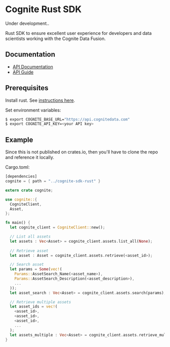 Cognite Rust SDK
==========================

Under development.. 

Rust SDK to ensure excellent user experience for developers and data scientists working with the Cognite Data Fusion.

## Documentation
* [API Documentation](https://doc.cognitedata.com/)
* [API Guide](https://doc.cognitedata.com/guides/api-guide.html)

## Prerequisites
 Install rust. See [instructions here](https://rustup.rs/).

Set environment variables:

```bash
$ export COGNITE_BASE_URL="https://api.cognitedata.com"
$ export COGNITE_API_KEY=<your API key>
```

## Example

Since this is not published on crates.io, then you'll have to clone the repo and reference it locally.

Cargo.toml:

```Rust
[dependencies]
cognite = { path = "../cognite-sdk-rust" }
```

```Rust
extern crate cognite;

use cognite::{
  CogniteClient,
  Asset,
};

fn main() {
  let cognite_client = CogniteClient::new();

  // List all assets
  let assets : Vec<Asset> = cognite_client.assets.list_all(None);
  
  // Retrieve asset
  let asset : Asset = cognite_client.assets.retrieve(<asset_id>);

  // Search asset
  let params = Some(vec!(
    Params::AssetSearch_Name(<asset_name>), 
    Params::AssetSearch_Description(<asset_description>),
    ...
  ));
  let asset_search : Vec<Asset> = cognite_client.assets.search(params);

  // Retrieve multiple assets
  let asset_ids = vec!(
    <asset_id>, 
    <asset_id>, 
    <asset_id>,
    ...
  );
  let assets_multiple : Vec<Asset> = cognite_client.assets.retrieve_multiple(asset_ids);
}
```